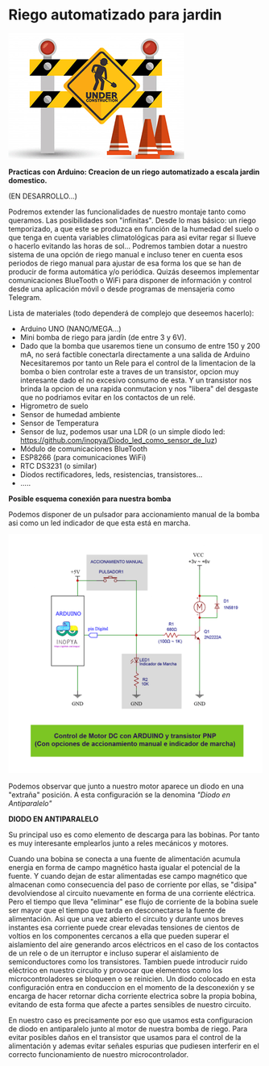 # Riego automatizado para jardin  

![](./en-construccion.png)

**Practicas con Arduino: Creacion de un riego automatizado a escala jardin domestico.**

(EN DESARROLLO...)

Podremos extender las funcionalidades de nuestro montaje tanto como queramos.
Las posibilidades son "infinitas". Desde lo mas básico: un riego temporizado, a que este se produzca en función de la humedad del suelo o que tenga en cuenta variables climatológicas para asi evitar regar si llueve o hacerlo evitando las horas de sol...
Podremos tambien dotar a nuestro sistema de una opción de riego manual e incluso tener en cuenta esos periodos de riego manual para ajustar de esa forma los que se han de producir de forma automática y/o periódica.
Quizás deseemos implementar comunicaciones BlueTooth o WiFi para disponer de información y control desde una aplicación móvil o desde programas de mensajeria como Telegram.

Lista de materiales (todo dependerá de complejo que deseemos hacerlo):

- Arduino UNO (NANO/MEGA...)
- Mini bomba de riego para jardín (de entre 3 y 6V).
- Dado que la bomba que usaremos tiene un consumo de entre 150 y 200 mA, no será factible conectarla directamente a una salida de Arduino
  Necesitaremos por tanto un Rele para el control de la limentacion de la bomba o bien controlar este a traves de un transistor, 
  opcion muy interesante dado el no excesivo consumo de esta. Y un transistor nos brinda la opcion de una rapida conmutacion y nos "libera" del desgaste que no podriamos     evitar en los contactos de un relé. 
- Higrometro de suelo
- Sensor de humedad ambiente
- Sensor de Temperatura
- Sensor de luz, podemos usar una LDR (o un simple diodo led: https://github.com/inopya/Diodo_led_como_sensor_de_luz)
- Módulo de comunicaciones BlueTooth
- ESP8266 (para comunicaciones WiFi)
- RTC DS3231 (o similar)
- Diodos rectificadores, leds, resistencias, transistores...
- .....


**Posible esquema conexión para nuestra bomba**

Podemos disponer de un pulsador para accionamiento manual de la bomba asi como un led indicador de que esta está en marcha.

![](./Arduino-Motor_DC-y-transistorPNP.png)


Podemos observar que junto a nuestro motor aparece un diodo en una "extraña" posición.
A esta configuración se la denomina *"Diodo en Antiparalelo"*

**DIODO EN ANTIPARALELO**

Su principal uso es como elemento de descarga para las bobinas.
Por tanto es muy interesante emplearlos junto a reles mecánicos y motores.

Cuando una bobina se conecta a una fuente de alimentación acumula energia en forma de campo magnético hasta igualar el potencial de la fuente.
Y cuando dejan de estar alimentadas ese campo magnético que almacenan como consecuencia del paso de corriente por ellas, se "disipa" devolviendose al circuito nuevamente en forma de una corriente eléctrica.
Pero el tiempo que lleva "eliminar" ese flujo de corriente de la bobina suele ser mayor que el tiempo que tarda en desconectarse la fuente de alimentación.
Asi que una vez abierto el circuito y durante unos breves instantes esa corriente puede crear elevadas tensiones de cientos de voltios en los componentes cercanos a ella que pueden superar el aislamiento del aire generando arcos eléctricos en el caso de los contactos de un rele o de un iterruptor e incluso superar el aislamiento de semiconductores como los transistores.
Tambien puede introducir ruido eléctrico en nuestro circuito y provocar que elementos como los microcontroladores se bloqueen o se reinicien.
Un diodo colocado en esta configuración entra en conduccion en el momento de la desconexión y se encarga de hacer retornar dicha corriente electrica sobre la propia bobina, evitando de esta forma que afecte a partes sensibles de nuestro circuito.

En nuestro caso es precisamente por eso que usamos esta configuracion de diodo en antiparalelo junto al motor de nuestra bomba de riego. Para evitar posibles daños en el transistor que usamos para el control de la alimentación y ademas evitar señales espurias que pudiesen interferir en el correcto funcionamiento de nuestro microcontrolador.


